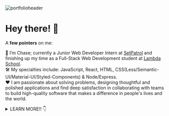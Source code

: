 ![portfolioheader](https://lh3.googleusercontent.com/pw/ACtC-3cMaZpeMlcYKTwR-oMA56QPfB_6WVvI8byrtveL89uNJijkq1KBZ2-FO7NRYwfidIsQOHbjzac9innqke_1v0wcMi6BJIjBvCPdQuv0F0i8GYI9mO7IycxjZVHSfcYQHBCi8rj9VW7iUuX3AV2vUc2d=w2896-h1192-no?authuser=0)

# Hey there! 👋

A <b>few pointers</b> on me: 

🙂 I’m Chase; currently a Junior Web Developer Intern at [SetPatrol](https://www.setpatrol.com/) and finishing up my time as a Full-Stack Web Development student at [Lambda School](https://lambdaschool.com/courses/full-stack-web-development). \
🛠 My specialties include: JavaScript, React, HTML, CSS(Less/Semantic-UI/Material-UI/Styled-Components) & Node/Express. \
❤️ I am passionate about solving problems, designing thoughtful and polished applications and find deep satisfaction in collaborating with teams to build high-quality software that makes a difference in people's lives and the world. 

<details>
  <summary>LEARN MORE!! 👇</summary>
  
## 🔭 I'm currently working on:
[SetPatrol](https://www.setpatrol.com/), a marketplace where people who need high-end photography and film equipment can find people who are willing to rent it out. SetPatrol's seeks to be a democratized platform for all storytellers to interact and collaborate. So far I have pair-programmed with the head developer to fix various bugs in website while gaining valuable experience developing production PHP, JavaScript, HTML & CSS code while navigating an existing codebase in Wordpress. I also recently designed, developed & styled a [double slider](https://codepen.io/ChaseOfTheCollins/pen/xxVGwae) that takes in a gear value and days you want to rent it and outputs an amount of money you could earn using HTML, CSS & JavaScript. 

I'm also constantly tweaking my [portfolio website](https://chasecollins.tech), a single page React app that I built from scratch and styled using [Styled-Components](https://styled-components.com/). 

## 🌱 I'm currently learning:

- [Python](https://www.python.org/)
- [PHP](https://www.php.net/)
- [Wordpress](https://wordpress.com/)
- [Typescript](https://www.typescriptlang.org/)


## 📫 Links where you can find me:

📌 [Portfolio](https://chasecollins.tech)

📌 [Resume](https://resume.creddle.io/resume/8qf10czfrxt)

📌 [LinkedIn](https://www.linkedin.com/in/chase-collins42/)

📌 [dev.to](https://dev.to/chase42)


## 📈 My GitHub Stats:

![My github stats](https://github-readme-stats.vercel.app/api?username=Chase-42&show_icons=true&title_color=fff&icon_color=79ff97&text_color=9f9f9f&bg_color=151515)

## ⌨️ My Top Languages:

![Top Langs](https://github-readme-stats.vercel.app/api/top-langs/?username=Chase-42&layout=compact&theme=dark&show_icons=true&hide_border=true&private=true)

## ⚡ Some trivia about me:
I've been a head coffee roaster for 4+ years at two high-end specialty coffee roasters in Northern Colorado. This has honed my skills in organization, problem-solving (coffee is seasonal and varies from farm to farm, so never a constant variable), communication & self-motivation. I've maintained and excelled at this full-time job while learning web development in the evenings and weekends at [Lambda School](https://lambdaschool.com/), a fully remote 18 month bootcamp that teaches Full-Stack Web Development & Computer Science through hands on curriculum and fosters a Agile software development environment throughout the entire course. 

I'm an avid rock climber and corgi dad. 

I'm a voracious reader who always has a stack of books I'm reading (Sci-Fi, Fantasy, Literature, Philosophy, Science & History). 

When I'm not able to read I'm usually listening to a podcast (Music, Philosophy, Science or Film) or music (Death, Doom & Black metal).  
</details>

